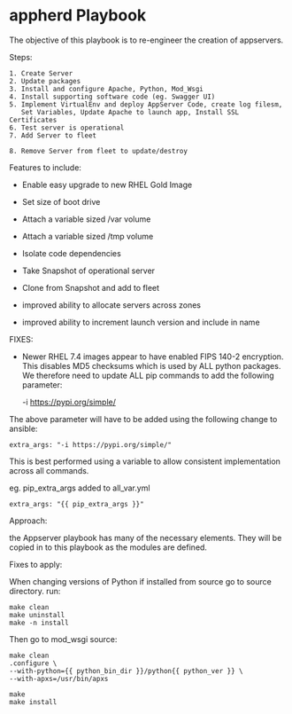 # appherd Playbook

The objective of this playbook is to re-engineer the creation of 
appservers.


Steps:

    1. Create Server 
    2. Update packages
    3. Install and configure Apache, Python, Mod_Wsgi
    4. Install supporting software code (eg. Swagger UI)
    5. Implement VirtualEnv and deploy AppServer Code, create log filesm,
       Set Variables, Update Apache to launch app, Install SSL Certificates
    6. Test server is operational 
    7. Add Server to fleet
    
    8. Remove Server from fleet to update/destroy

Features to include:

- Enable easy upgrade to new RHEL Gold Image
- Set size of boot drive
- Attach a variable sized /var volume
- Attach a variable sized /tmp volume

- Isolate code dependencies

- Take Snapshot of operational server
- Clone from Snapshot and add to fleet
- improved ability to allocate servers across zones
- improved ability to increment launch version and include in name

FIXES:

- Newer RHEL 7.4 images appear to have enabled FIPS 140-2 encryption. 
This disables MD5 checksums which is used by ALL python packages.
We therefore need to update ALL pip commands to add the following parameter:


    -i https://pypi.org/simple/

The above parameter will have to be added using the following change to 
ansible:


    extra_args: "-i https://pypi.org/simple/"
 
This is best performed using a variable to allow consistent implementation
across all commands. 

eg. pip_extra_args added to all_var.yml


    extra_args: "{{ pip_extra_args }}"    
 
Approach:

the Appserver playbook has many of the necessary elements. They will be copied 
in to this playbook as the modules are defined.


Fixes to apply:

When changing versions of Python if installed from source go to source 
directory. run: 

    make clean
    make uninstall
    make -n install
    
Then go to mod_wsgi source:

    make clean
    .configure \
    --with-python={{ python_bin_dir }}/python{{ python_ver }} \
    --with-apxs=/usr/bin/apxs 

    make
    make install
    


